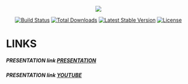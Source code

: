 <p align="center">
<img src="https://lh5.googleusercontent.com/j9iZ_axLCVNhMr0aWNxGsDLwm4SuQd9NohV_IZsWLtDopnJMuno7XNHiHr1RSdR4qOREw8IZZ0wizHojGZs4PXK1opvVtggC2qRYnW7xDAxh6rRaAkDqfAhTskxjtY5IUVolJiwjsj3TNwFJQNDCfLux3bYCJNEiblfF0X8hPlr1MuTn75Pe3mItnINZNdfN=w1280" class="logo">
</p>

<p align="center">
<a href="https://travis-ci.org/laravel/framework"><img src="https://travis-ci.org/laravel/framework.svg" alt="Build Status"></a>
<a href="https://packagist.org/packages/laravel/framework"><img src="https://img.shields.io/packagist/dt/laravel/framework" alt="Total Downloads"></a>
<a href="https://packagist.org/packages/laravel/framework"><img src="https://img.shields.io/packagist/v/laravel/framework" alt="Latest Stable Version"></a>
<a href="https://packagist.org/packages/laravel/framework"><img src="https://img.shields.io/packagist/l/laravel/framework" alt="License"></a>
</p>


# LINKS
##### PRESENTATION link [PRESENTATION](https://www.canva.com/design/DAFTWtqXDIw/yogQJ4U_cGsJrfldgC1K5g/edit?utm_content=DAFTWtqXDIw&utm_campaign=designshare&utm_medium=link2&utm_source=sharebutton  "PRESENTATION")
##### PRESENTATION link [YOUTUBE](https://youtu.be/Eur7KQZtfG0  "YOUTUBE")

